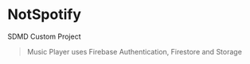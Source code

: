 # NotSpotify
SDMD Custom Project
> Music Player uses Firebase Authentication, Firestore and Storage
